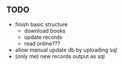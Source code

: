 ## TODO
- finish basic structure
    - download books
    - update records
    - read online???
- allow manual update db by uploading sql
- (only me) new records output as sql